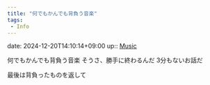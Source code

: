```yaml
---
title: "何でもかんでも背負う音楽"
tags:
 - Info
---
```


date: 2024-12-20T14:10:14+09:00
up:: [Music](../Bar/Novel/Topics/Music.md)

何でもかんでも背負う音楽
そうさ、勝手に終わるんだ
3分もないお話だ

最後は背負ったものを返して